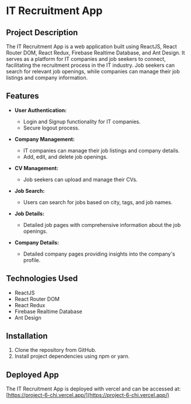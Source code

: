 # IT Recruitment App

## Project Description

The IT Recruitment App is a web application built using ReactJS, React Router DOM, React Redux, Firebase Realtime Database, and Ant Design. It serves as a platform for IT companies and job seekers to connect, facilitating the recruitment process in the IT industry. Job seekers can search for relevant job openings, while companies can manage their job listings and company information.

## Features

- **User Authentication:**

  - Login and Signup functionality for IT companies.
  - Secure logout process.

- **Company Management:**

  - IT companies can manage their job listings and company details.
  - Add, edit, and delete job openings.

- **CV Management:**

  - Job seekers can upload and manage their CVs.

- **Job Search:**

  - Users can search for jobs based on city, tags, and job names.

- **Job Details:**

  - Detailed job pages with comprehensive information about the job openings.

- **Company Details:**
  - Detailed company pages providing insights into the company's profile.

## Technologies Used

- ReactJS
- React Router DOM
- React Redux
- Firebase Realtime Database
- Ant Design

## Installation

1. Clone the repository from GitHub.
2. Install project dependencies using npm or yarn.

## Deployed App

The IT Recruitment App is deployed with vercel and can be accessed at: [https://project-6-chi.vercel.app/](https://project-6-chi.vercel.app/)
